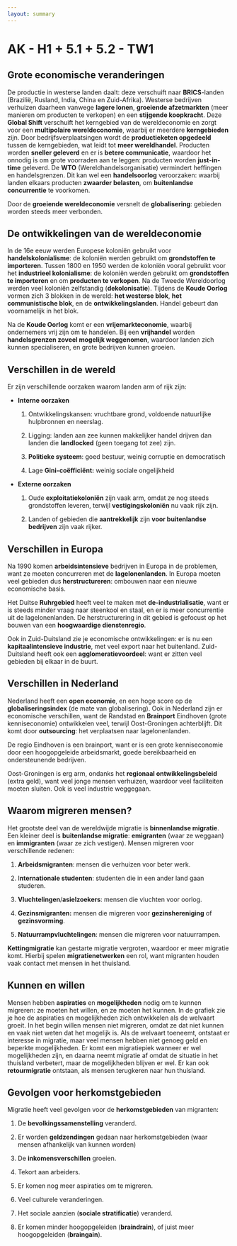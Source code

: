 ```yaml
---
layout: summary
---
```


# AK - H1 + 5.1 + 5.2 - TW1

## Grote economische veranderingen

De productie in westerse landen daalt: deze verschuift naar **BRICS**-landen (Brazilië, Rusland, India, China en Zuid-Afrika). Westerse bedrijven verhuizen daarheen vanwege **lagere lonen**, **groeiende afzetmarkten** (meer manieren om producten te verkopen) en een **stijgende koopkracht**. Deze **Global Shift** verschuift het kerngebied van de wereldeconomie en zorgt voor een **multipolaire wereldeconomie**, waarbij er meerdere **kerngebieden** zijn. Door bedrijfsverplaatsingen wordt de **productieketen opgedeeld** tussen de kerngebieden, wat leidt tot **meer wereldhandel**. Producten worden **sneller geleverd** en er is **betere communicatie**, waardoor het onnodig is om grote voorraden aan te leggen: producten worden **just-in-time** geleverd. De **WTO** (Wereldhandelsorganisatie) vermindert heffingen en handelsgrenzen. Dit kan wel een **handelsoorlog** veroorzaken: waarbij landen elkaars producten **zwaarder belasten**, om **buitenlandse concurrentie** te voorkomen.

Door de **groeiende wereldeconomie** versnelt de **globalisering**: gebieden worden steeds meer verbonden.

## De ontwikkelingen van de wereldeconomie

In de 16e eeuw werden Europese koloniën gebruikt voor **handelskolonialisme**: de koloniën werden gebruikt om **grondstoffen te importeren**. Tussen 1800 en 1950 werden de koloniën vooral gebruikt voor het **industrieel kolonialisme**: de koloniën werden gebruikt om **grondstoffen te importeren** en om **producten te verkopen**. Na de Tweede Wereldoorlog werden veel koloniën zelfstandig (**dekolonisatie**). Tijdens de **Koude Oorlog** vormen zich 3 blokken in de wereld: **het westerse blok**, **het communistische blok**, en de **ontwikkelingslanden**. Handel gebeurt dan voornamelijk in het blok.

Na de **Koude Oorlog** komt er een **vrijemarkteconomie**, waarbij ondernemers vrij zijn om te handelen. Bij een **vrijhandel** worden **handelsgrenzen zoveel mogelijk weggenomen**, waardoor landen zich kunnen specialiseren, en grote bedrijven kunnen groeien.

## Verschillen in de wereld

Er zijn verschillende oorzaken waarom landen arm of rijk zijn:

- **Interne oorzaken**

  1.  Ontwikkelingskansen: vruchtbare grond, voldoende natuurlijke hulpbronnen en neerslag.

  2.  Ligging: landen aan zee kunnen makkelijker handel drijven dan landen die **landlocked** (geen toegang tot zee) zijn.

  3.  **Politieke systeem**: goed bestuur, weinig corruptie en democratisch

  4.  Lage **Gini-coëfficiënt:** weinig sociale ongelijkheid

- **Externe oorzaken**

  1.  Oude **exploitatiekoloniën** zijn vaak arm, omdat ze nog steeds grondstoffen leveren, terwijl **vestigingskoloniën** nu vaak rijk zijn.

  2.  Landen of gebieden die **aantrekkelijk** zijn **voor buitenlandse bedrijven** zijn vaak rijker.

## Verschillen in Europa

Na 1990 komen **arbeidsintensieve** bedrijven in Europa in de problemen, want ze moeten concurreren met de **lagelonenlanden**. In Europa moeten veel gebieden dus **herstructureren**: ombouwen naar een nieuwe economische basis.

Het Duitse **Ruhrgebied** heeft veel te maken met **de-industrialisatie**, want er is steeds minder vraag naar steenkool en staal, en er is meer concurrentie uit de lagelonenlanden. De herstructurering in dit gebied is gefocust op het bouwen van een **hoogwaardige dienstenregio**.

Ook in Zuid-Duitsland zie je economische ontwikkelingen: er is nu een **kapitaalintensieve industrie**, met veel export naar het buitenland. Zuid-Duitsland heeft ook een **agglomeratievoordeel**: want er zitten veel gebieden bij elkaar in de buurt.

## Verschillen in Nederland

Nederland heeft een **open economie**, en een hoge score op de **globaliseringsindex** (de mate van globalisering). Ook in Nederland zijn er economische verschillen, want de Randstad en **Brainport** Eindhoven (grote kenniseconomie) ontwikkelen veel, terwijl Oost-Groningen achterblijft. Dit komt door **outsourcing**: het verplaatsen naar lagelonenlanden.

De regio Eindhoven is een brainport, want er is een grote kenniseconomie door een hoogopgeleide arbeidsmarkt, goede bereikbaarheid en ondersteunende bedrijven.

Oost-Groningen is erg arm, ondanks het **regionaal ontwikkelingsbeleid** (extra geld), want veel jonge mensen verhuizen, waardoor veel faciliteiten moeten sluiten. Ook is veel industrie weggegaan.

## Waarom migreren mensen?

Het grootste deel van de wereldwijde migratie is **binnenlandse migratie**. Een kleiner deel is **buitenlandse migratie**: **emigranten** (waar ze weggaan) en **immigranten** (waar ze zich vestigen). Mensen migreren voor verschillende redenen:

1.  **Arbeidsmigranten**: mensen die verhuizen voor beter werk.

2.  I**nternationale studenten**: studenten die in een ander land gaan studeren.

3.  **Vluchtelingen**/**asielzoekers**: mensen die vluchten voor oorlog.

4.  **Gezinsmigranten:** mensen die migreren voor **gezinshereniging** of **gezinsvorming**.

5.  **Natuurrampvluchtelingen**: mensen die migreren voor natuurrampen.

**Kettingmigratie** kan gestarte migratie vergroten, waardoor er meer migratie komt. Hierbij spelen **migratienetwerken** een rol, want migranten houden vaak contact met mensen in het thuisland.

## Kunnen en willen

Mensen hebben **aspiraties** en **mogelijkheden** nodig om te kunnen migreren: ze moeten het willen, en ze moeten het kunnen. In de grafiek zie je hoe de aspiraties en mogelijkheden zich ontwikkelen als de welvaart groeit. In het begin willen mensen niet migreren, omdat ze dat niet kunnen en vaak niet weten dat het mogelijk is. Als de welvaart toeneemt, ontstaat er interesse in migratie, maar veel mensen hebben niet genoeg geld en beperkte mogelijkheden. Er komt een migratiepiek wanneer er wel mogelijkheden zijn, en daarna neemt migratie af omdat de situatie in het thuisland verbetert, maar de mogelijkheden blijven er wel. Er kan ook **retourmigratie** ontstaan, als mensen terugkeren naar hun thuisland.

## Gevolgen voor herkomstgebieden

Migratie heeft veel gevolgen voor de **herkomstgebieden** van migranten:

1.  De **bevolkingssamenstelling** veranderd.

2.  Er worden **geldzendingen** gedaan naar herkomstgebieden (waar mensen afhankelijk van kunnen worden)

3.  De **inkomensverschillen** groeien.

4.  Tekort aan arbeiders.

5.  Er komen nog meer aspiraties om te migreren.

6.  Veel culturele veranderingen.

7.  Het sociale aanzien (**sociale stratificatie**) veranderd.

8.  Er komen minder hoogopgeleiden (**braindrain**), of juist meer hoogopgeleiden (**braingain**).
